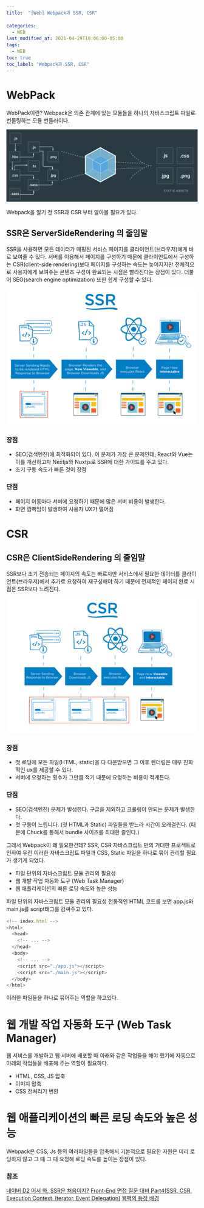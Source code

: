 ```yaml
---
title:  "[Web] Webpack과 SSR, CSR"

categories:
  - WEB
last_modified_at: 2021-04-29T18:06:00-05:00
tags:
  - WEB
toc: true
toc_label: "Webpack과 SSR, CSR"
---
```


# WebPack
WebPack이란?
Webpack은 의존 관계에 있는 모듈들을 하나의 자바스크립트 파일로 번들링하는 모듈 번들러이다.

![Image Alt 텍스트](/assets/img/web/webpack.png)  

Webpack을 알기 전 SSR과 CSR 부터 알아볼 필요가 있다.

## SSR은 ServerSideRendering 의 줄임말
SSR을 사용하면 모든 데이터가 매핑된 서비스 페이지를 클라이언트(브라우저)에게 바로 보여줄 수 있다.
서버를 이용해서 페이지를 구성하기 때문에 클라이언트에서 구성하는 CSR(client-side rendering)보다 페이지를 구성하는 속도는 늦어지지만 전체적으로 사용자에게 보여주는 콘텐츠 구성이 완료되는 시점은 빨라진다는 장점이 있다. 더불어 SEO(search engine optimization) 또한 쉽게 구성할 수 있다.

![Image Alt 텍스트](/assets/img/web/ssr.png)  

### 장점

- SEO(검색엔진)에 최적화되어 있다. 이 문제가 가장 큰 문제인데, React와 Vue는 이를 개선하고자 Nextjs와 Nuxtjs로 SSR에 대한 가이드를 주고 있다.
- 초기 구동 속도가 빠른 것이 장점

### 단점

- 페이지 이동마다 서버에 요청하기 때문에 많은 서버 비용이 발생한다.
- 화면 깜빡임이 발생하여 사용자 UX가 떨어짐

# CSR
## CSR은 ClientSideRendering 의 줄임말
SSR보다 초기 전송되는 페이지의 속도는 빠르지만 서비스에서 필요한 데이터를 클라이언트(브라우저)에서 추가로 요청하여 재구성해야 하기 때문에 전제적인 페이지 완료 시점은 SSR보다 느려진다.

![Image Alt 텍스트](/assets/img/web/csr.png)  

### 장점

- 첫 로딩에 모든 파일(HTML, static)을 다 다운받으면 그 이후 렌더링은 매우 친화적인 ux를 제공할 수 있다.
- 서버에 요청하는 횟수가 그만큼 적기 때문에 요청하는 비용이 적게든다.

### 단점

- SEO(검색엔진) 문제가 발생한다. 구글을 제외하고 크롤링이 안되는 문제가 발생한다.
- 첫 구동이 느립니다. (첫 HTML과 Static) 파일들을 받느라 시간이 오래걸린다. (때문에 Chuck를 통해서 bundle 사이즈를 최대한 졸인다.)

그래서 Webpack이 왜 필요한건데?
SSR, CSR 자바스크립트 만의 거대한 프로젝트로 인하여 우린 이러한 자바스크립트 파일과 CSS, Static 파일을 하나로 묶어 관리할 필요가 생기게 되었다.

- 파일 단위의 자바스크립트 모듈 관리의 필요성
- 웹 개발 작업 자동화 도구 (Web Task Manager)
- 웹 애플리케이션의 빠른 로딩 속도와 높은 성능

파일 단위의 자바스크립트 모듈 관리의 필요성
전통적인 HTML 코드를 보면 app.js와 main.js를 script태그를 감싸주고 있다.

```javascript
<!-- index.html -->
<html>
  <head>
    <!-- ... -->
  </head>
  <body>
    <!-- ... -->
    <script src="./app.js"></script>
    <script src="./main.js"></script>
  </body>
</html>
```

이러한 파일들을 하나로 묶어주는 역할을 하고있다.

# 웹 개발 작업 자동화 도구 (Web Task Manager)
웹 서비스를 개발하고 웹 서버에 배포할 때 아래와 같은 작업들을 해야 했기에 자동으로 아래의 작업들을 배포해 주는 역할이 필요하다.

- HTML, CSS, JS 압축
- 이미지 압축
- CSS 전처리기 변환

# 웹 애플리케이션의 빠른 로딩 속도와 높은 성능
Webpack은 CSS, Js 등의 여러파일들을 압축해서 기본적으로 필요한 자원은 미리 로딩하지 않고 그 때 그 때 요청해 로딩 속도를 높이는 장점이 있다.

### 참조
[네이버 D2 어서 와, SSR은 처음이지?](https://d2.naver.com/helloworld/7804182)
[Front-End 면접 질문 대비 Part4(SSR, CSR, Execution Context, Iterator, Event Delegation)](https://velog.io/@holim0/Front-End-%EB%A9%B4%EC%A0%91-%EC%A7%88%EB%AC%B8-%EB%8C%80%EB%B9%84-Part4)
[웹팩의 등장 배경](https://joshua1988.github.io/webpack-guide/motivation/why-webpack.html#%EC%9B%B9%ED%8C%A9%EC%9D%98-%EB%93%B1%EC%9E%A5-%EB%B0%B0%EA%B2%BD)



